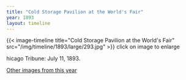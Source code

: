 ```yaml
---
title: "Cold Storage Pavilion at the World's Fair"
year: 1893
layout: timeline
---
```


{{< image-timeline title="Cold Storage Pavilion at the World's Fair" src="/img/timeline/1893/large/293.jpg" >}}
click on image to enlarge

hicago Tribune: July 11, 1893. 

[Other images from this year](/historical/timeline/1893)